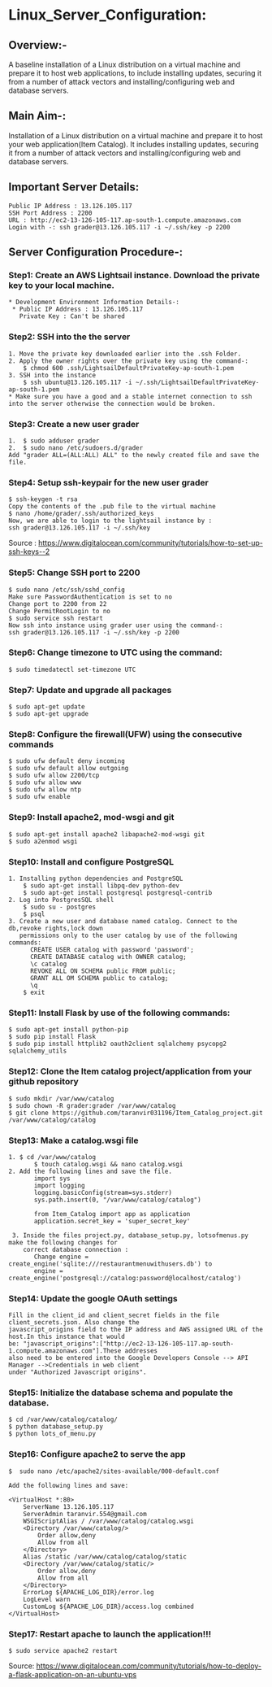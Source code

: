 # Linux_Server_Configuration:
## Overview:- 
A baseline installation of a Linux distribution on a virtual machine and prepare it to host web applications, to include installing updates, securing it from a number of attack vectors and installing/configuring web and database servers.

## Main Aim-: 
Installation of a Linux distribution on a virtual machine and prepare it to host your web application(Item Catalog). It includes installing updates, securing it from a number of attack vectors and installing/configuring web and database servers.

## Important Server Details: 
    Public IP Address : 13.126.105.117
    SSH Port Address : 2200
    URL : http://ec2-13-126-105-117.ap-south-1.compute.amazonaws.com 
    Login with -: ssh grader@13.126.105.117 -i ~/.ssh/key -p 2200 

## Server Configuration Procedure-:
### Step1: Create an AWS Lightsail instance. Download the private key to your local machine.
    * Development Environment Information Details-:
	 * Public IP Address : 13.126.105.117 
	   Private Key : Can't be shared
		
### Step2: SSH into the the server 
    1. Move the private key downloaded earlier into the .ssh Folder.
    2. Apply the owner rights over the private key using the command-:
	    $ chmod 600 .ssh/LightsailDefaultPrivateKey-ap-south-1.pem
    3. SSH into the instance
        $ ssh ubuntu@13.126.105.117 -i ~/.ssh/LightsailDefaultPrivateKey-ap-south-1.pem
    * Make sure you have a good and a stable internet connection to ssh into the server otherwise the connection would be broken.
    
### Step3: Create a new user grader
    1.  $ sudo adduser grader
    2.  $ sudo nano /etc/sudoers.d/grader
    Add "grader ALL=(ALL:ALL) ALL" to the newly created file and save the file.

### Step4: Setup ssh-keypair for the new user grader
    $ ssh-keygen -t rsa
    Copy the contents of the .pub file to the virtual machine
    $ nano /home/grader/.ssh/authorized_keys
    Now, we are able to login to the lightsail instance by :
    ssh grader@13.126.105.117 -i ~/.ssh/key
    
Source : https://www.digitalocean.com/community/tutorials/how-to-set-up-ssh-keys--2
    
### Step5: Change SSH port to 2200
    $ sudo nano /etc/ssh/sshd_config
    Make sure PasswordAuthentication is set to no
    Change port to 2200 from 22
    Change PermitRootLogin to no
    $ sudo service ssh restart
    Now ssh into instance using grader user using the command-:
    ssh grader@13.126.105.117 -i ~/.ssh/key -p 2200
    
### Step6: Change timezone to UTC using the command: 
    $ sudo timedatectl set-timezone UTC

### Step7: Update and upgrade all packages
    $ sudo apt-get update
    $ sudo apt-get upgrade
    
### Step8: Configure the firewall(UFW) using the consecutive commands
    $ sudo ufw default deny incoming
    $ sudo ufw default allow outgoing
    $ sudo ufw allow 2200/tcp
    $ sudo ufw allow www
    $ sudo ufw allow ntp
    $ sudo ufw enable
    
### Step9: Install apache2, mod-wsgi and git
    $ sudo apt-get install apache2 libapache2-mod-wsgi git
    $ sudo a2enmod wsgi
    
### Step10: Install and configure PostgreSQL
    1. Installing python dependencies and PostgreSQL
        $ sudo apt-get install libpq-dev python-dev
        $ sudo apt-get install postgresql postgresql-contrib
    2. Log into PostgresSQL shell
        $ sudo su - postgres
        $ psql
    3. Create a new user and database named catalog. Connect to the db,revoke rights,lock down 
       permissions only to the user catalog by use of the following commands:
          CREATE USER catalog with password 'password';
          CREATE DATABASE catalog with OWNER catalog;
          \c catalog
          REVOKE ALL ON SCHEMA public FROM public;
          GRANT ALL OM SCHEMA public to catalog;
          \q
        $ exit
          
### Step11: Install Flask by use of the following commands:
    $ sudo apt-get install python-pip
    $ sudo pip install Flask
    $ sudo pip install httplib2 oauth2client sqlalchemy psycopg2 sqlalchemy_utils
           
### Step12: Clone the Item catalog project/application from your github repository
    $ sudo mkdir /var/www/catalog
    $ sudo chown -R grader:grader /var/www/catalog
    $ git clone https://github.com/taranvir031196/Item_Catalog_project.git /var/www/catalog/catalog
           
### Step13: Make a catalog.wsgi file
    1. $ cd /var/www/catalog
           $ touch catalog.wsgi && nano catalog.wsgi
    2. Add the following lines and save the file.
           import sys
           import logging
           logging.basicConfig(stream=sys.stderr)
           sys.path.insert(0, "/var/www/catalog/catalog")

           from Item_Catalog import app as application
           application.secret_key = 'super_secret_key'
           
     3. Inside the files project.py, database_setup.py, lotsofmenus.py make the following changes for
        correct database connection :
           Change engine = create_engine('sqlite:///restaurantmenuwithusers.db') to
           engine = create_engine('postgresql://catalog:password@localhost/catalog')

### Step14: Update the google OAuth settings
    Fill in the client_id and client_secret fields in the file client_secrets.json. Also change the 
    javascript_origins field to the IP address and AWS assigned URL of the host.In this instance that would 
    be: "javascript_origins":["http://ec2-13-126-105-117.ap-south-1.compute.amazonaws.com"].These addresses 
    also need to be entered into the Google Developers Console --> API Manager -->Credentials in web client 
    under "Authorized Javascript origins".

### Step15: Initialize the database schema and populate the database. 
    $ cd /var/www/catalog/catalog/
    $ python database_setup.py
    $ python lots_of_menu.py
          
### Step16: Configure apache2 to serve the app
    $  sudo nano /etc/apache2/sites-available/000-default.conf

    Add the following lines and save:
    
    <VirtualHost *:80>
        ServerName 13.126.105.117
        ServerAdmin taranvir.554@gmail.com
        WSGIScriptAlias / /var/www/catalog/catalog.wsgi
        <Directory /var/www/catalog/>
            Order allow,deny
            Allow from all
        </Directory>
        Alias /static /var/www/catalog/catalog/static
        <Directory /var/www/catalog/static/>
            Order allow,deny
            Allow from all
        </Directory>
        ErrorLog ${APACHE_LOG_DIR}/error.log
        LogLevel warn
        CustomLog ${APACHE_LOG_DIR}/access.log combined
    </VirtualHost>
    
### Step17: Restart apache to launch the application!!!
    $ sudo service apache2 restart
          
Source:  https://www.digitalocean.com/community/tutorials/how-to-deploy-a-flask-application-on-an-ubuntu-vps
         
          
    
    









